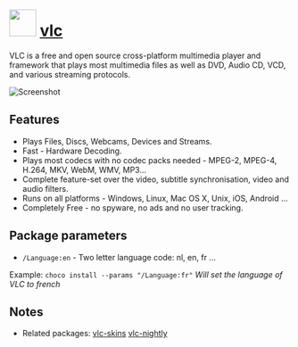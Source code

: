 # <img src="https://cdn.jsdelivr.net/gh/chocolatey-community/chocolatey-coreteampackages@3952380efd0776bea6d964ed4e28efa979b434d2/icons/vlc.png" width="48" height="48"/> [vlc](https://chocolatey.org/packages/vlc)


VLC is a free and open source cross-platform multimedia player and framework that plays most multimedia files as well as DVD, Audio CD, VCD, and various streaming protocols.

![Screenshot](https://github.com/chocolatey-community/chocolatey-coreteampackages/blob/master/automatic/vlc/screenshot.png?raw=true)

## Features

- Plays Files, Discs, Webcams, Devices and Streams.
- Fast - Hardware Decoding.
- Plays most codecs with no codec packs needed - MPEG-2, MPEG-4, H.264, MKV, WebM, WMV, MP3...
- Complete feature-set over the video, subtitle synchronisation, video and audio filters.
- Runs on all platforms - Windows, Linux, Mac OS X, Unix, iOS, Android ...
- Completely Free - no spyware, no ads and no user tracking.

## Package parameters

- `/Language:en` - Two letter language code: nl, en, fr ...


Example: `choco install --params "/Language:fr"` *Will set the language of VLC to french*

## Notes

- Related packages: [vlc-skins](https://chocolatey.org/packages/vlc-skins) [vlc-nightly](https://chocolatey.org/packages/vlc-nightly)

